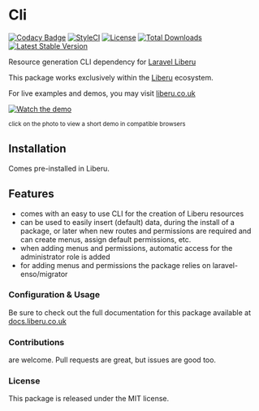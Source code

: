 # Cli

[![Codacy Badge](https://app.codacy.com/project/badge/Grade/828351c187f24dd6b3dc66ab882aa84d)](https://www.codacy.com/gh/laravel-enso/cli?utm_source=github.com&amp;utm_medium=referral&amp;utm_content=laravel-enso/cli&amp;utm_campaign=Badge_Grade) 
[![StyleCI](https://github.styleci.io/repos/95235866/shield?branch=master)](https://github.styleci.io/repos/95235866)
[![License](https://poser.pugx.org/laravel-enso/cli/license)](https://packagist.org/packages/laravel-enso/cli)
[![Total Downloads](https://poser.pugx.org/laravel-enso/cli/downloads)](https://packagist.org/packages/laravel-enso/cli)
[![Latest Stable Version](https://poser.pugx.org/laravel-enso/cli/version)](https://packagist.org/packages/laravel-enso/cli)

Resource generation CLI dependency for [Laravel Liberu](https://github.com/laravel-enso/Liberu)

This package works exclusively within the [Liberu](https://github.com/laravel-enso/Liberu) ecosystem.

For live examples and demos, you may visit [liberu.co.uk](https://www.liberu.co.uk)

[![Watch the demo](https://laravel-enso.github.io/cli/screenshots/bulma_001_thumb.png)](https://laravel-enso.github.io/cli/videos/bulma_demo01.mp4)

<sup>click on the photo to view a short demo in compatible browsers</sup>

## Installation

Comes pre-installed in Liberu.

## Features

- comes with an easy to use CLI for the creation of Liberu resources
- can be used to easily insert (default) data, during the install of a package, or later when new routes and permissions are required and can create menus, assign default permissions, etc.
- when adding menus and permissions, automatic access for the administrator role is added
- for adding menus and permissions the package relies on laravel-enso/migrator
    
### Configuration & Usage

Be sure to check out the full documentation for this package available at [docs.liberu.co.uk](https://docs.liberu.co.uk/backend/cli.html)

### Contributions

are welcome. Pull requests are great, but issues are good too.

### License

This package is released under the MIT license.
